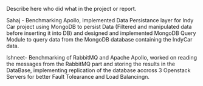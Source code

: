 Describe here who did what in the project or report.

Sahaj - Benchmarking Apollo, Implemented Data Persistance layer for Indy Car project using MongoDB to persist Data (Filtered and manipulated data before inserting it into DB) and designed and implemented MongoDB Query Module to query data from the MongoDB database containing the IndyCar data.

Ishneet- Benchmarking of RabbitMQ and Apache Apollo, worked on reading the messages from the RabbitMQ part and storing the results in the DataBase, implementing replication of the database accross 3 Openstack Servers for better Fault Tolearance and Load Balancingn.
